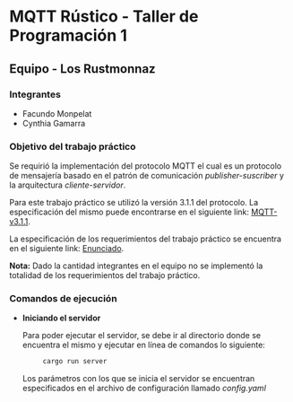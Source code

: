 # MQTT Rústico - Taller de Programación 1


## Equipo - Los Rustmonnaz
### Integrantes
* Facundo Monpelat
* Cynthia Gamarra

### Objetivo del trabajo práctico
Se requirió la implementación del protocolo MQTT el cual es un protocolo de mensajería basado en el patrón de comunicación _publisher-suscriber_ y la arquitectura _cliente-servidor_. 

Para este trabajo práctico se utilizó la versión 3.1.1 del protocolo. La especificación del mismo puede encontrarse en el siguiente link: [ MQTT-v3.1.1](http://docs.oasis-open.org/mqtt/mqtt/v3.1.1/os/mqtt-v3.1.1-os.pdf).

La especificación de los requerimientos del trabajo práctico se encuentra en el siguiente link: [ Enunciado](https://taller-1-fiuba-rust.github.io/proyecto_2C2021.html).

**Nota:** Dado la cantidad integrantes en el equipo no se implementó la totalidad de los requerimientos del trabajo práctico.

### Comandos de ejecución
* **Iniciando el servidor**
  
   Para poder ejecutar el servidor, se debe ir al directorio donde se encuentra el mismo y ejecutar en línea de comandos lo siguiente:
   ```sh
        cargo run server
    ```
    Los parámetros con los que se inicia el servidor se encuentran especificados en el archivo de configuración llamado _config.yaml_